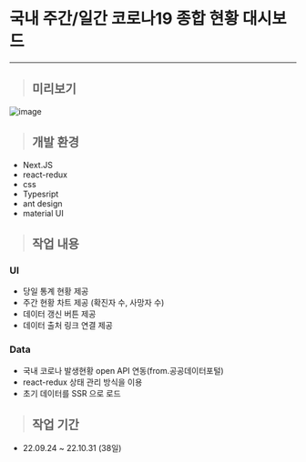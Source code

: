 # 국내 주간/일간 코로나19 종합 현황 대시보드  
---
> ## 미리보기
 ![image](https://user-images.githubusercontent.com/53039583/198910238-a181eb60-4dcb-446f-a8de-d2b24572a3c8.png)

> ## 개발 환경
- Next.JS 
- react-redux
- css
- Typesript
- ant design
- material UI

> ## 작업 내용
### UI
- 당일 통계 현황 제공
- 주간 현황 차트 제공 (확진자 수, 사망자 수)
- 데이터 갱신 버튼 제공
- 데이터 출처 링크 연결 제공
### Data
- 국내 코로나 발생현황 open API 연동(from.공공데이터포털) 
- react-redux 상태 관리 방식을 이용
- 초기 데이터를 SSR 으로 로드

> ## 작업 기간
- 22.09.24 ~ 22.10.31 (38일)
